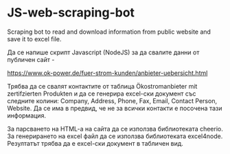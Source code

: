 # JS-web-scraping-bot
Scraping bot to read and download information from public website and save it to excel file.

Да се напише скрипт Javascript (NodeJS) за да свалите данни от публичен сайт - 

https://www.ok-power.de/fuer-strom-kunden/anbieter-uebersicht.html

Трябва да се свалят контактите от таблица Ökostromanbieter mit zertifzierten Produkten и да се генерира excel-ски документ със следните колини: Company, Address, Phone, Fax, Email, Contact Person, Website. Да се има в предвид, че не за всички контакти е посочена тази информация.

За парсването на HTML-a на сайта да се използва библиотеката cheerio.
За генерирането на excel файл да се използва библиотеката excel4node.
Резултатът трябва да е excel-ски документ в табличен вид.

